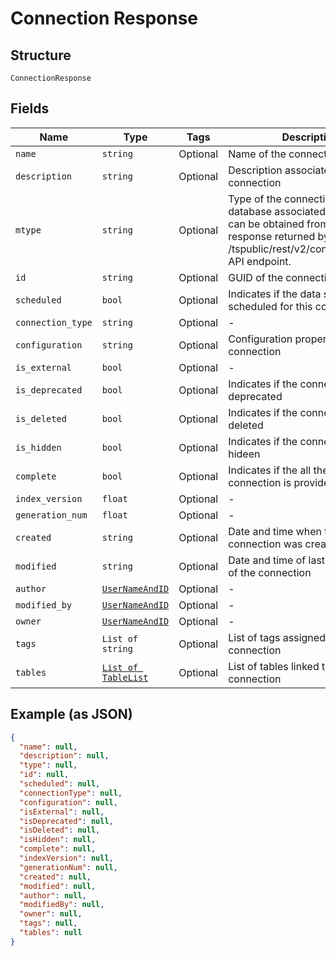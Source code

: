 
# Connection Response

## Structure

`ConnectionResponse`

## Fields

| Name | Type | Tags | Description |
|  --- | --- | --- | --- |
| `name` | `string` | Optional | Name of the connection |
| `description` | `string` | Optional | Description associated with the connection |
| `mtype` | `string` | Optional | Type of the connection. The database associated with this type can be obtained from the response returned by the /tspublic/rest/v2/connection/types API endpoint. |
| `id` | `string` | Optional | GUID of the connection |
| `scheduled` | `bool` | Optional | Indicates if the data sync is scheduled for this connection |
| `connection_type` | `string` | Optional | - |
| `configuration` | `string` | Optional | Configuration properties of the connection |
| `is_external` | `bool` | Optional | - |
| `is_deprecated` | `bool` | Optional | Indicates if the connection is deprecated |
| `is_deleted` | `bool` | Optional | Indicates if the connection is deleted |
| `is_hidden` | `bool` | Optional | Indicates if the connection is hideen |
| `complete` | `bool` | Optional | Indicates if the all the properties of connection is provided |
| `index_version` | `float` | Optional | - |
| `generation_num` | `float` | Optional | - |
| `created` | `string` | Optional | Date and time when the connection was created |
| `modified` | `string` | Optional | Date and time of last modification of the connection |
| `author` | [`UserNameAndID`](../../doc/models/user-name-and-id.md) | Optional | - |
| `modified_by` | [`UserNameAndID`](../../doc/models/user-name-and-id.md) | Optional | - |
| `owner` | [`UserNameAndID`](../../doc/models/user-name-and-id.md) | Optional | - |
| `tags` | `List of string` | Optional | List of tags assigned to the connection |
| `tables` | [`List of TableList`](../../doc/models/table-list.md) | Optional | List of tables linked to this connection |

## Example (as JSON)

```json
{
  "name": null,
  "description": null,
  "type": null,
  "id": null,
  "scheduled": null,
  "connectionType": null,
  "configuration": null,
  "isExternal": null,
  "isDeprecated": null,
  "isDeleted": null,
  "isHidden": null,
  "complete": null,
  "indexVersion": null,
  "generationNum": null,
  "created": null,
  "modified": null,
  "author": null,
  "modifiedBy": null,
  "owner": null,
  "tags": null,
  "tables": null
}
```


